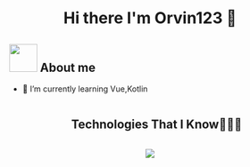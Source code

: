 <h1 align="center">Hi there I'm Orvin123 👋 </h1>

## <picture><img src = "https://github.com/7oSkaaa/7oSkaaa/blob/main/Images/about_me.gif?raw=true" width = 50px></picture> About me

- 🌱 I’m currently learning Vue,Kotlin
<!--
**orvin123/orvin123** is a ✨ _special_ ✨ repository because its `README.md` (this file) appears on your GitHub profile.

Here are some ideas to get you started:

- 🔭 I’m currently working on ...
- 🌱 I’m currently learning ...
- 👯 I’m looking to collaborate on ...
- 🤔 I’m looking for help with ...
- 💬 Ask me about ...
- 📫 How to reach me: ...
- 😄 Pronouns: ...
- ⚡ Fun fact: ...
-->
<!--Github stats-->
<!--<img  align="center"  src="https://github-readme-stats.vercel.app/api?username=orvin123&theme=dark&show_icons=true&count_private=true" />
<a href="https://git.io/streak-stats"><img src="https://github-readme-streak-stats.herokuapp.com?user=orvin123&theme=dark&mode=weekly" alt="GitHub Streak" /></a>
-->
<!--h1 without bottom border-->
<div id="user-content-toc">
  <ul align="center">
    <summary><h2 style="display: inline-block">Technologies That I Know👨🏻‍💻</h2></summary>
  </ul>
</div>
<!--tech stack icons-->
<p align="center">
  <a href="https://skillicons.dev">
    <img src="https://skillicons.dev/icons?i=git,github,html,css,js,ts,c,cs,mysql,mongodb,postman,bootstrap,angular,vue,docker,aws,dynamodb,nodejs,express,firebase,dotnet,vscode,visualstudio,linux&perline=12" />
  </a>
</p>

